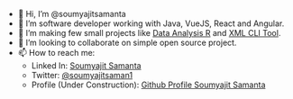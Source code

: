 - 👋 Hi, I’m @soumyajitsamanta
- 👀 I’m software developer working with Java, VueJS, React and Angular.
- 🌱 I’m making few small projects like [Data Analysis R](https://github.com/soumyajitsamanta/data-analysis-r) and [XML CLI Tool](https://github.com/soumyajitsamanta/xml-cli-tool).
- 💞️ I’m looking to collaborate on simple open source project.
- 📫 How to reach me:
  - Linked In: [Soumyajit Samanta](https://www.linkedin.com/in/soumyajit-samanta-63ab46103/)
  - Twitter: [@soumyajitsaman1](https://twitter.com/SoumyajitSaman1)
  - Profile (Under Construction): [Github Profile Soumyajit Samanta](https://soumyajitsamanta.github.io/)

<!---
soumyajitsamanta/soumyajitsamanta is a ✨ special ✨ repository because its `README.md` (this file) appears on your GitHub profile.
You can click the Preview link to take a look at your changes.
--->
